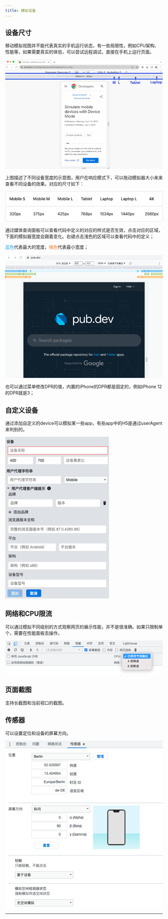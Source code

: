 ```yaml
---
title: 模拟设备
---
```


## 设备尺寸

移动模拟视图并不能代表真实的手机运行状态，有一些局限性，例如CPU架构、性能等，如果需要真实的体验，可以尝试远程调试，直接在手机上运行页面。

![h85on](../images/h85on.png)

上图描述了不同设备宽度的示意图，用户在响应模式下，可以拖动模拟器大小来来查看不同设备的效果。对应的尺寸如下：

![jf9xv](../images/jf9xv.png)

通过媒体查询面板可以查看代码中定义的对应的样式是否生效，点击对应的区域，下面的模拟器宽度会跟着变化。右键点击浅色的区域可以查看代码中的定义；

<span style="color:#21A5F1;">蓝色</span>代表最大的宽度，<span style="color:#FD7A27;">橘色</span>代表最小宽度；

![fhnva](../images/fhnva.png)

也可以通过菜单修改DPR的值，内置的iPhone的DPR都是固定的，例如iPhone 12的DPR就是3；

## 自定义设备

通过添加自定义的device可以模拟某一些app，有些app中的H5是通过userAgent来判别的。

![sweo2](../images/sweo2.png)

## 网络和CPU限流

可以通过模拟不同级别的方式观察网页的展示性能，并不是很准确。如果只限制单个，需要在性能面板去操作。

![8mw9t](../images/8mw9t.png)

## 页面截图

支持长截图和当前视口的截图。

## 传感器

可以设置定位和设备的屏幕方向。

![ip3zz](../images/ip3zz.png)

---
